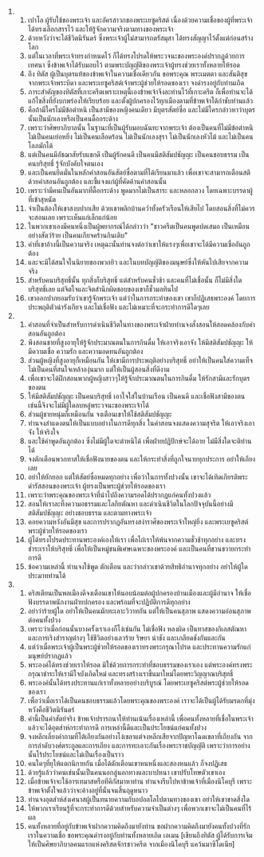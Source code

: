<ol>
  <li>
    <ol>
      <li>เปาโล ผู้รับใช้ของพระเจ้า และอัครสาวกของพระเยซูคริสต์ เนื่องด้วยความเชื่อของผู้ที่พระเจ้าได้ทรงเลือกสรรไว้ และให้รู้จักความจริงตามทางของพระเจ้า</li>
      <li>ด้วยหวังว่าจะได้ชีวิตนิรันดร์ ซึ่งพระเจ้าผู้ไม่สามารถตรัสมุสา ได้ทรงสัญญาไว้ตั้งแต่ก่อนสร้างโลก</li>
      <li>แต่ในเวลาที่พระเจ้าทรงกำหนดไว้ ก็ได้ทรงโปรดให้พระวจนะของพระองค์ปรากฏด้วยการเทศนา ซึ่งข้าพเจ้าได้รับมอบไว้ ตามพระบัญญัติของพระเจ้าผู้ทรงช่วยเราทั้งหลายให้รอด</li>
      <li>ถึง ทิตัส ผู้เป็นบุตรแท้ของข้าพเจ้าในความเชื่อเดียวกัน ขอพระคุณ พระเมตตา และสันติสุขจากพระเจ้าพระบิดา และพระเยซูคริสต์เจ้าพระผู้ช่วยให้รอดของเรา จงดำรงอยู่กับท่านเถิด</li>
      <li>ภาระสำคัญของทิตัสที่เกาะครีตเพราะเหตุนี้เองข้าพเจ้าจึงละท่านไว้ที่เกาะครีต ก็เพื่อท่านจะได้แก้ไขสิ่งที่ยังบกพร่องให้เรียบร้อย และตั้งผู้ปกครองไว้ทุกเมืองตามที่ข้าพเจ้าได้กำชับท่านแล้ว</li>
      <li>คือถ้ามีใครไม่มีข้อตำหนิ เป็นสามีของหญิงคนเดียว มีบุตรสัตย์ซื่อ และไม่มีใครกล่าวหาว่าบุตรนั้นเป็นนักเลงหรือเป็นคนดื้อกระด้าง</li>
      <li>เพราะว่าศิษยาภิบาลนั้น ในฐานะที่เป็นผู้รับมอบฉันทะจากพระเจ้า ต้องเป็นคนที่ไม่มีข้อตำหนิ ไม่เป็นคนเย่อหยิ่ง ไม่เป็นคนเลือดร้อน ไม่เป็นนักเลงสุรา ไม่เป็นนักเลงหัวไม้ และไม่เป็นคนโลภมักได้</li>
      <li>แต่เป็นคนมีอัชฌาสัยรับแขกดี เป็นผู้รักคนดี เป็นคนมีสติสัมปชัญญะ เป็นคนชอบธรรม เป็นคนบริสุทธิ์ รู้จักบังคับใจตนเอง</li>
      <li>และเป็นคนยึดมั่นในหลักคำสอนอันสัตย์ซื่อตามที่ได้เรียนมาแล้ว เพื่อเขาจะสามารถเตือนสติด้วยคำสอนอันถูกต้อง และชี้แจงแก่ผู้ที่คัดค้านคำสอนนั้น</li>
      <li>เพราะว่ามีคนเป็นอันมากที่ดื้อกระด้าง พูดมากไม่เป็นสาระ และหลอกลวง โดยเฉพาะบรรดาผู้ที่เข้าสุหนัต</li>
      <li>จำเป็นต้องให้เขาสงบปากเสีย ด้วยเขาพลิกบ้านคว่ำทั้งครัวเรือนให้เสียไป โดยสอนสิ่งที่ไม่ควรจะสอนเลย เพราะเห็นแก่เล็กแก่น้อย</li>
      <li>ในพวกเขาเองมีคนหนึ่งเป็นผู้พยากรณ์ได้กล่าวว่า "ชาวครีตเป็นคนพูดปดเสมอ เป็นเหมือนอย่างสัตว์ร้าย เป็นคนเกียจคร้านกินเติบ"</li>
      <li>คำที่เขาอ้างนี้เป็นความจริง เหตุฉะนั้นท่านจงต่อว่าเขาให้แรงๆเพื่อเขาจะได้มีความเชื่ออันถูกต้อง</li>
      <li>และจะมิได้สนใจในนิยายของพวกยิว และในบทบัญญัติของมนุษย์ซึ่งให้หันไปเสียจากความจริง</li>
      <li>สำหรับคนบริสุทธิ์นั้น ทุกสิ่งก็บริสุทธิ์ แต่สำหรับคนชั่วช้า และคนที่ไม่เชื่อนั้น ก็ไม่มีสิ่งใดบริสุทธิ์เลย แต่จิตใจและจิตสำนึกผิดชอบของเขาก็ชั่วมลทินไป</li>
      <li>เขาออกปากยอมรับว่าเขารู้จักพระเจ้า แต่ว่าในการกระทำของเขา เขาก็ปฏิเสธพระองค์ โดยการประพฤติตัวน่ารังเกียจ และไม่เชื่อฟัง และไม่เหมาะที่จะกระทำการดีใดๆเลย</li>
    </ol>
  </li>
  <li>
    <ol>
      <li>คำสอนที่จำเป็นสำหรับการดำเนินชีวิตในทางของพระเจ้าฝ่ายท่านจงสั่งสอนให้สอดคล้องกับคำสอนอันถูกต้อง</li>
      <li>พึงสอนชายที่สูงอายุให้รู้จักประมาณตนในการกินดื่ม ให้เอาจริงเอาจัง ให้มีสติสัมปชัญญะ ให้มีความเชื่อ ความรัก และความอดทนอันถูกต้อง</li>
      <li>ส่วนผู้หญิงที่สูงอายุก็เหมือนกัน ให้เขามีการประพฤติอย่างบริสุทธิ์ อย่าให้เป็นคนใส่ความเท็จ ไม่เป็นคนที่สนใจเหล้าองุ่นมาก แต่ให้เป็นผู้สอนสิ่งที่ดีงาม</li>
      <li>เพื่อเขาจะได้ฝึกสอนพวกผู้หญิงสาวๆให้รู้จักประมาณตนในการกินดื่ม ให้รักสามีและรักบุตรของตน</li>
      <li>ให้มีสติสัมปชัญญะ เป็นคนบริสุทธิ์ เอาใจใส่ในบ้านเรือน เป็นคนดี และเชื่อฟังสามีของตน เช่นนี้จึงจะไม่มีผู้ใดลบหลู่พระวจนะของพระเจ้าได้</li>
      <li>ส่วนผู้ชายหนุ่มก็เหมือนกัน จงเตือนเขาให้ใช้สติสัมปชัญญะ</li>
      <li>ท่านจงสำแดงตนให้เป็นแบบอย่างในการดีทุกสิ่ง ในคำสอนจงแสดงความสุจริต ให้เอาจริงเอาจัง ให้จริงใจ</li>
      <li>และใช้คำพูดอันถูกต้อง ซึ่งไม่มีผู้ใดจะตำหนิได้ เพื่อฝ่ายปฏิปักษ์จะได้อาย ไม่มีสิ่งใดจะติท่านได้</li>
      <li>จงตักเตือนพวกทาสให้เชื่อฟังนายของตน และให้กระทำสิ่งที่ถูกใจนายทุกประการ อย่าให้เถียงเลย</li>
      <li>อย่าให้ยักยอก แต่ให้สัตย์ซื่อหมดทุกอย่าง เพื่อว่าในการทั้งปวงนั้น เขาจะได้เทิดเกียรติพระดำรัสสอนของพระเจ้า ผู้ทรงเป็นพระผู้ช่วยให้รอดของเรา</li>
      <li>เพราะว่าพระคุณของพระเจ้าที่นำไปถึงความรอดได้ปรากฏแก่คนทั้งปวงแล้ว</li>
      <li>สอนให้เราละทิ้งความอธรรมและโลกียตัณหา และดำเนินชีวิตในโลกปัจจุบันนี้อย่างมีสติสัมปชัญญะ อย่างชอบธรรม และตามทางพระเจ้า</li>
      <li>คอยความหวังอันมีสุข และการปรากฏอันทรงสง่าราศีของพระเจ้าใหญ่ยิ่ง และพระเยซูคริสต์พระผู้ช่วยให้รอดของเรา</li>
      <li>ผู้ได้ทรงโปรดประทานพระองค์เองให้เรา เพื่อไถ่เราให้พ้นจากความชั่วช้าทุกอย่าง และทรงชำระเราให้บริสุทธิ์ เพื่อให้เป็นหมู่ชนพิเศษเฉพาะของพระองค์ และเป็นคนที่ขวนขวายกระทำการดี</li>
      <li>ข้อความเหล่านี้ ท่านจงใช้พูด ตักเตือน และว่ากล่าวเขาด้วยสิทธิอำนาจทุกอย่าง อย่าให้ผู้ใดประมาทท่านได้</li>
    </ol>
  </li>
  <li>
    <ol>
      <li>คริสเตียนเป็นพลเมืองดีจงเตือนเขาให้นอบน้อมต่อผู้ปกครองบ้านเมืองและผู้มีอำนาจ ให้เชื่อฟังบรรดาพนักงานฝ่ายปกครอง และพร้อมที่จะปฏิบัติการดีทุกอย่าง</li>
      <li>อย่าว่าร้ายผู้ใด อย่าให้เป็นคนมักทะเลาะวิวาทกัน แต่ให้เป็นคนสุภาพ แสดงความอ่อนสุภาพต่อคนทั้งปวง</li>
      <li>เพราะว่าเมื่อก่อนนั้นบางครั้งเราเองก็โง่เช่นกัน ไม่เชื่อฟัง หลงผิด เป็นทาสของกิเลสตัณหาและการเริงสำราญต่างๆ ใช้ชีวิตอย่างเลวร้าย ริษยา น่าชัง และเกลียดชังกันและกัน</li>
      <li>แต่ว่าเมื่อพระเจ้าผู้เป็นพระผู้ช่วยให้รอดของเราทรงพระกรุณาโปรด และประทานความรักแก่มนุษย์ปรากฏแล้ว</li>
      <li>พระองค์ได้ทรงช่วยเราให้รอด มิใช่ด้วยการกระทำที่ชอบธรรมของเราเอง แต่พระองค์ทรงพระกรุณาชำระให้เรามีใจบังเกิดใหม่ และทรงสร้างเราขึ้นมาใหม่โดยพระวิญญาณบริสุทธิ์</li>
      <li>พระองค์นั้นได้ทรงประทานแก่เราทั้งหลายอย่างบริบูรณ์ โดยพระเยซูคริสต์พระผู้ช่วยให้รอดของเรา</li>
      <li>เพื่อว่าเมื่อเราได้เป็นคนชอบธรรมแล้วโดยพระคุณของพระองค์ เราจะได้เป็นผู้ได้รับมรดกที่มุ่งหวังคือชีวิตนิรันดร์</li>
      <li>คำนี้เป็นคำสัตย์จริง ข้าพเจ้าปรารถนาให้ท่านเน้นเรื่องเหล่านี้ เพื่อคนทั้งหลายที่เชื่อในพระเจ้าแล้วจะได้อุตส่าห์กระทำการดี การเหล่านี้ดีและเป็นประโยชน์แก่คนทั้งปวง</li>
      <li>จงหลีกเลี่ยงคำถามที่โต้เถียงกันอย่างโง่เขลาแต่จงหลีกเสียจากปัญหาโฉดเขลาที่เถียงกัน จากการลำดับวงศ์ตระกูลและการเถียง และการทะเลาะกันเรื่องพระราชบัญญัติ เพราะว่าการอย่างนั้นไร้ประโยชน์และไม่เป็นเรื่องเป็นราว</li>
      <li>คนใดๆที่ยุให้แตกนิกายกัน เมื่อได้ตักเตือนเขาหนหนึ่งและสองหนแล้ว ก็จงปฏิเสธ</li>
      <li>ด้วยรู้แล้วว่าคนเช่นนั้นเป็นคนนอกลู่นอกทางและบาปหนา เขาปรับโทษตัวเขาเอง</li>
      <li>เมื่อข้าพเจ้าจะใช้อารเทมาสหรือทีคิกัสมาหาท่าน ท่านจงรีบไปหาข้าพเจ้าที่เมืองนิโคบุรี เพราะข้าพเจ้าตั้งใจแล้วว่าจะค้างอยู่ที่นั่นจนสิ้นฤดูหนาว</li>
      <li>ท่านจงอุตส่าห์ส่งเศนาสผู้เป็นทนายความกับอปอลโลไปตามทางของเขา อย่าให้เขาขาดสิ่งใด</li>
      <li>ให้พวกเราเรียนรู้ที่จะกระทำการดีด้วยสำหรับความจำเป็นต่างๆ เพื่อพวกเขาจะไม่เป็นคนที่ไร้ผล</li>
      <li>คนทั้งหลายที่อยู่กับข้าพเจ้าฝากความคิดถึงมายังท่าน ขอฝากความคิดถึงมายังคนทั้งปวงที่รักเราในความเชื่อ ขอพระคุณดำรงอยู่กับท่านทั้งหลายเถิด เอเมน [เขียนถึงทิตัส ผู้ได้รับการเจิมให้เป็นศิษยาภิบาลคนแรกแห่งคริสตจักรชาวครีต จากเมืองนิโคบุรี แคว้นมาซิโดเนีย]</li>
    </ol>
  </li>
</ol>